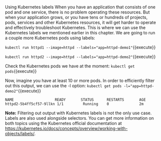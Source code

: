 
Using Kubernetes labels
When you have an application that consists of one pod and one service, there is no problem operating these resources. But when your application grows, or you have tens or hundreds of projects, pods, services and other Kubernetes resources, it will get harder to operate and effectively troubleshoot Kubernetes. This is where we can use the Kubernetes labels we mentioned earlier in this chapter. We are going to run a couple more Kubernetes pods using labels:


`kubectl run httpd1 --image=httpd --labels="app=httpd-demo1"`{{execute}}

`kubectl run httpd2 --image=httpd --labels="app=httpd-demo2"`{{execute}}

Check the Kubernetes pods we have at the moment:
`kubectl get pods`{{execute}}

Now, imagine you have at least 10 or more pods. In order to efficiently filter out this output, we can use the -l option:
`kubectl get pods -l="app=httpd-demo2"`{{execute}}

```
NAME                   READY       STATUS      RESTARTS       AGE
httpd2-5b4ff5cf57-9llkn 1/1         Running    0              2m
```

**Note:** Filtering out output with Kubernetes labels is not the only use case. Labels are also used alongside selectors. You can get more information on both topics using the Kubernetes official documentation at https://kubernetes.io/docs/concepts/overview/working-with-objects/labels/.

